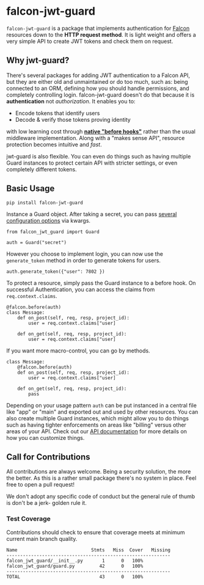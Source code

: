 # falcon-jwt-guard

`falcon-jwt-guard` is a package that implements authentication for [Falcon](https://github.com/falconry/falcon) resources down to the **HTTP request method**. It is light weight and offers a very simple API to create JWT tokens and check them on request.

## Why jwt-guard?

There's several packages for adding JWT authentication to a Falcon API, but they are either old and unmaintained or do too much, such as: being connected to an ORM, defining how you should handle permissions, and completely controlling login. falcon-jwt-guard doesn't do that because it is **authentication** not *authorization*. It enables you to:

- Encode tokens that identify users
- Decode & verify those tokens proving identity

with low learning cost through [**native "before hooks"**](https://falcon.readthedocs.io/en/stable/api/hooks.html#before-hooks) rather than the usual middleware implementation. Along with a "makes sense API", resource protection becomes intuitive and *fast*.

 jwt-guard is also flexible. You can even do things such as having multiple Guard instances to protect certain API with stricter settings, or even completely different tokens.

 ## Basic Usage

```
pip install falcon-jwt-guard
```

Instance a Guard object. After taking a secret, you can pass [several configuration options](https://github.com/Phamiliarize/falcon-jwt-guard/wiki/Full-API-Reference) via kwargs.

```
from falcon_jwt_guard import Guard

auth = Guard("secret")
```

However you choose to implement login, you can now use the `generate_token` method in order to generate tokens for users.

```
auth.generate_token({"user": 7802 })
```

To protect a resource, simply pass the Guard instance to a before hook. On successful Authentication, you can access the claims from `req.context.claims`.

```
@falcon.before(auth)
class Message:
    def on_post(self, req, resp, project_id):
        user = req.context.claims["user]

    def on_get(self, req, resp, project_id):
        user = req.context.claims["user]
```

If you want more macro-control, you can go by methods.


```
class Message:
    @falcon.before(auth)
    def on_post(self, req, resp, project_id):
        user = req.context.claims["user]

    def on_get(self, req, resp, project_id):
        pass
```

Depending on your usage pattern `auth` can be put instanced in a central file like "app" or "main" and exported out and used by other resources. You can also create multiple Guard instances, which might allow you to do things such as having tighter enforcements on areas like "billing" versus other areas of your API. Check out our [API documentation](https://github.com/Phamiliarize/falcon-jwt-guard/wiki/Full-API-Reference) for more details on how you can customize things.


## Call for Contributions

All contributions are always welcome. Being a security solution, the more the better. As this is a rather small package there's no system in place. Feel free to open a pull request!

We don't adopt any specific code of conduct but the general rule of thumb is don't be a jerk- golden rule it.

### Test Coverage

Contributions should check to ensure that coverage meets at minimum current main branch quality.

```
Name                           Stmts   Miss  Cover   Missing
------------------------------------------------------------
falcon_jwt_guard/__init__.py       1      0   100%
falcon_jwt_guard/guard.py         42      0   100%
------------------------------------------------------------
TOTAL                             43      0   100%
```
